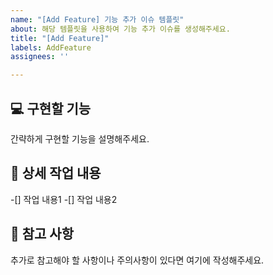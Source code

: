 ```yaml
---
name: "[Add Feature] 기능 추가 이슈 템플릿"
about: 해당 템플릿을 사용하여 기능 추가 이슈를 생성해주세요.
title: "[Add Feature]"
labels: AddFeature
assignees: ''

---
```


## 💻 구현할 기능
간략하게 구현할 기능을 설명해주세요.

## 🔨 상세 작업 내용
-[] 작업 내용1
-[] 작업 내용2

## 📄 참고 사항

추가로 참고해야 할 사항이나 주의사항이 있다면 여기에 작성해주세요.
